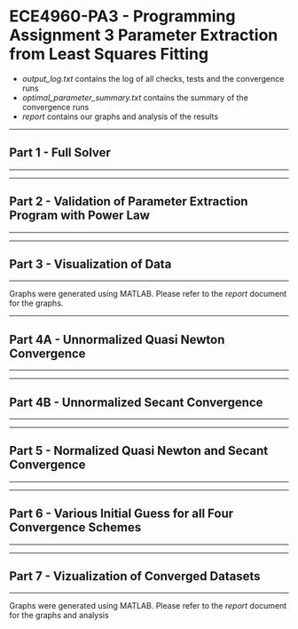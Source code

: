 # ECE4960-PA3 - Programming Assignment 3 Parameter Extraction from Least Squares Fitting

- *output_log.txt* contains the log of all checks, tests and the convergence runs
- *optimal_parameter_summary.txt* contains the summary of the convergence runs
- *report* contains our graphs and analysis of the results

***************************************************************************
## Part 1 - Full Solver
***************************************************************************


***************************************************************************
## Part 2 - Validation of Parameter Extraction Program with Power Law
***************************************************************************

***************************************************************************
## Part 3 - Visualization of Data
***************************************************************************
Graphs were generated using MATLAB. Please refer to the *report* document for the graphs.

***************************************************************************
## Part 4A - Unnormalized Quasi Newton Convergence
***************************************************************************

***************************************************************************
## Part 4B - Unnormalized Secant Convergence
***************************************************************************

***************************************************************************
## Part 5 - Normalized Quasi Newton and Secant Convergence
***************************************************************************

***************************************************************************
## Part 6 - Various Initial Guess for all Four Convergence Schemes
***************************************************************************

***************************************************************************
## Part 7 - Vizualization of Converged Datasets
***************************************************************************
Graphs were generated using MATLAB. Please refer to the *report* document for the graphs and analysis